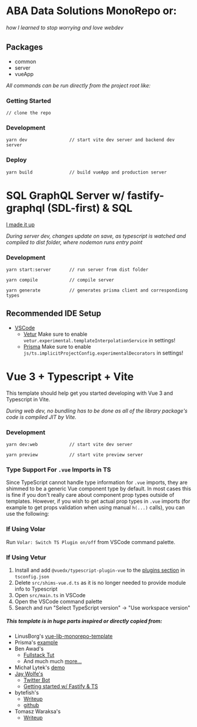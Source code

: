 # ABA Data Solutions MonoRepo or:
###### *how I learned to stop worrying and love webdev*

## Packages
* common
* server
* vueApp

*All commands can be run directly from the project root like:*

### **Getting Started**

```
// clone the repo 
```
### Development
```
yarn dev                // start vite dev server and backend dev server 
```
### Deploy
```
yarn build              // build vueApp and production server
```

# SQL GraphQL Server w/ fastify-graphql (SDL-first) & SQL
[I made it up](https://github.com/prisma/prisma-examples/tree/latest/typescript/graphql-fastify-sdl-first)

*During server dev, changes update on save, as typescript is watched and compiled to dist folder, where nodemon runs entry point*
### Development
```
yarn start:server       // run server from dist folder 
```
```
yarn compile            // compile server 
```
```
yarn generate           // generates prisma client and correspondiong types
```
## Recommended IDE Setup

* [VSCode](https://code.visualstudio.com/) 
    * [Vetur](https://marketplace.visualstudio.com/items?itemName=octref.vetur) Make sure to enable `vetur.experimental.templateInterpolationService` in settings!
    * [Prisma](https://marketplace.visualstudio.com/items?itemName=Prisma.prisma) Make sure to enable `js/ts.implicitProjectConfig.experimentalDecorators` in settings!


# Vue 3 + Typescript + Vite

This template should help get you started developing with Vue 3 and Typescript in Vite.

*During web dev, no bundling has to be done as all of the library package's code is compiled JIT by Vite.*
### Development
```
yarn dev:web            // start vite dev server 
```
```
yarn preview            // start vite preview server
```

### Type Support For `.vue` Imports in TS

Since TypeScript cannot handle type information for `.vue` imports, they are shimmed to be a generic Vue component type by default. In most cases this is fine if you don't really care about component prop types outside of templates. However, if you wish to get actual prop types in `.vue` imports (for example to get props validation when using manual `h(...)` calls), you can use the following:

### If Using Volar

Run `Volar: Switch TS Plugin on/off` from VSCode command palette.

### If Using Vetur

1. Install and add `@vuedx/typescript-plugin-vue` to the [plugins section](https://www.typescriptlang.org/tsconfig#plugins) in `tsconfig.json`
2. Delete `src/shims-vue.d.ts` as it is no longer needed to provide module info to Typescript
3. Open `src/main.ts` in VSCode
4. Open the VSCode command palette
5. Search and run "Select TypeScript version" -> "Use workspace version"

##### This template is in huge parts inspired or directly copied from:
* LinusBorg's [vue-lib-monorepo-template](https://github.com/LinusBorg/vue-lib-monorepo-template)
* Prisma's [example](https://github.com/prisma/prisma-examples/tree/latest/typescript/graphql-fastify-sdl-first)
* Ben Awad's 
    * [Fullstack Tut](https://www.youtube.com/watch?v=I6ypD7qv3Z8&t=0s)
    * And much much [more...](https://www.youtube.com/channel/UC-8QAzbLcRglXeN_MY9blyw)
* Michał Lytek's [demo](https://www.youtube.com/watch?v=v6cNeHCfSHs&t=957s)
* [Jay Wolfe's](https://www.youtube.com/watch?v=xRjEXeAKGxg&list=PLU_22oKqONimKqe-https://www.youtube.com/c/JayWolfe) 
    * [Twitter Bot](walk-trhough)
    * [Getting started w/ Fastify & TS](https://www.youtube.com/watch?v=WHV57q6p3Lk&t=381s)
* bytefish's 
    * [Writeup](https://javascript.plainenglish.io/set-up-vue3-enterprise-level-development-environments-with-vite-step-by-step-guide-32964d1df60e)
    * [github](https://github.com/BytefishMedium/vite-vue3-starter)
* Tomasz Waraksa's
    * [Writeup](https://letsdebug.it/post/12-monorepo-with-vue-vite-lerna/)


